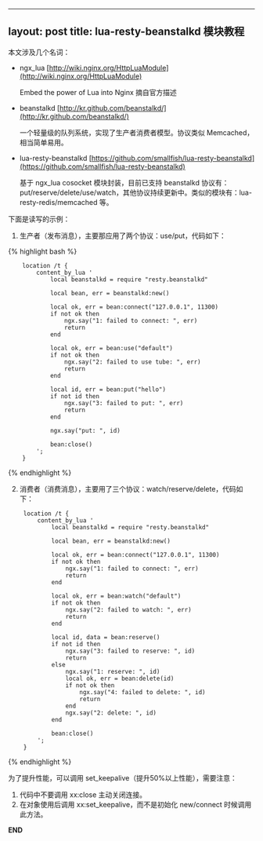 
---
layout: post
title: lua-resty-beanstalkd 模块教程
---

本文涉及几个名词：

* ngx_lua [http://wiki.nginx.org/HttpLuaModule](http://wiki.nginx.org/HttpLuaModule)
    
     Embed the power of Lua into Nginx 摘自官方描述
         
* beanstalkd [http://kr.github.com/beanstalkd/](http://kr.github.com/beanstalkd/)

    一个轻量级的队列系统，实现了生产者消费者模型。协议类似 Memcached，相当简单易用。

* lua-resty-beanstalkd [https://github.com/smallfish/lua-resty-beanstalkd](https://github.com/smallfish/lua-resty-beanstalkd)

    基于 ngx_lua cosocket 模块封装，目前已支持 beanstalkd 协议有：put/reserve/delete/use/watch，其他协议持续更新中。类似的模块有：lua-resty-redis/memcached 等。

下面是读写的示例：

1. 生产者（发布消息），主要那应用了两个协议：use/put，代码如下：

{% highlight bash %}

        location /t {
            content_by_lua '
                local beanstalkd = require "resty.beanstalkd"
                
                local bean, err = beanstalkd:new()

                local ok, err = bean:connect("127.0.0.1", 11300)
                if not ok then
                    ngx.say("1: failed to connect: ", err)
                    return
                end

                local ok, err = bean:use("default")
                if not ok then
                    ngx.say("2: failed to use tube: ", err)
                    return
                end
           
                local id, err = bean:put("hello")
                if not id then
                    ngx.say("3: failed to put: ", err)
                    return
                end

                ngx.say("put: ", id)

                bean:close()
            ';
        }

{% endhighlight %}

2. 消费者（消费消息），主要用了三个协议：watch/reserve/delete，代码如下：

        location /t {
            content_by_lua '
                local beanstalkd = require "resty.beanstalkd"

                local bean, err = beanstalkd:new()

                local ok, err = bean:connect("127.0.0.1", 11300)
                if not ok then
                    ngx.say("1: failed to connect: ", err)
                    return
                end

                local ok, err = bean:watch("default")
                if not ok then
                    ngx.say("2: failed to watch: ", err)
                    return
                end

                local id, data = bean:reserve()
                if not id then
                    ngx.say("3: failed to reserve: ", id)
                    return
                else
                    ngx.say("1: reserve: ", id)
                    local ok, err = bean:delete(id)
                    if not ok then
                        ngx.say("4: failed to delete: ", id)
                        return
                    end
                    ngx.say("2: delete: ", id)
                end

                bean:close()
            ';
        }

{% endhighlight %}

为了提升性能，可以调用 set_keepalive（提升50%以上性能），需要注意：

1. 代码中不要调用 xx:close 主动关闭连接。
2. 在对象使用后调用 xx:set_keepalive，而不是初始化 new/connect 时候调用此方法。


__END__

